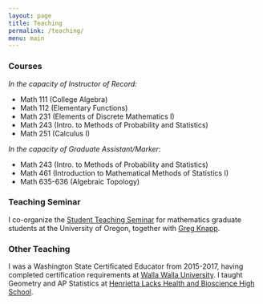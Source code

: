 ```yaml
---
layout: page
title: Teaching
permalink: /teaching/
menu: main
---
```


### Courses

*In the capacity of Instructor of Record:*

* Math 111 (College Algebra)
* Math 112 (Elementary Functions)
* Math 231 (Elements of Discrete Mathematics I) 
* Math 243 (Intro. to Methods of Probability and Statistics)
* Math 251 (Calculus I)

*In the capacity of Graduate Assistant/Marker*: 

* Math 243 (Intro. to Methods of Probability and Statistics)
* Math 461 (Introduction to Mathematical Methods of Statistics I) 
* Math 635-636 (Algebraic Topology)

### Teaching Seminar

I co-organize the [Student Teaching Seminar](https://math.uoregon.edu/seminars) for mathematics graduate students at the University of Oregon, together with [Greg Knapp](https://pages.uoregon.edu/gknapp4/index.html). 

### Other Teaching 

I was a Washington State Certificated Educator from 2015-2017, having completed certification requirements at [Walla Walla University](https://www.wallawalla.edu/academics/areas-of-study/education-and-psychology/education/). I taught Geometry and AP Statistics at [Henrietta Lacks Health and Bioscience High School](https://sites.google.com/evergreenps.org/henrietta-lacks/home).